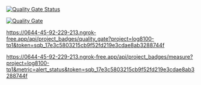 [![Quality Gate Status](https://0644-45-92-229-213.ngrok-free.app/api/project_badges/measure?project=log8100-tp1&metric=alert_status&token=sqb_17e3c5803215cb9f52fd219e3cdae8ab3288744f)](https://0644-45-92-229-213.ngrok-free.app/dashboard?id=log8100-tp1)

[![Quality Gate](https://0644-45-92-229-213.ngrok-free.app/api/project_badges/quality_gate?project=log8100-tp1&token=sqb_17e3c5803215cb9f52fd219e3cdae8ab3288744f)](https://0644-45-92-229-213.ngrok-free.app/dashboard?id=log8100-tp1)

https://0644-45-92-229-213.ngrok-free.app/api/project_badges/quality_gate?project=log8100-tp1&token=sqb_17e3c5803215cb9f52fd219e3cdae8ab3288744f

https://0644-45-92-229-213.ngrok-free.app/api/project_badges/measure?project=log8100-tp1&metric=alert_status&token=sqb_17e3c5803215cb9f52fd219e3cdae8ab3288744f
